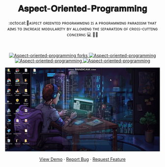 
 <h1 align="center">𝐀𝐬𝐩𝐞𝐜𝐭-𝐎𝐫𝐢𝐞𝐧𝐭𝐞𝐝-𝐏𝐫𝐨𝐠𝐫𝐚𝐦𝐦𝐢𝐧𝐠</h1>
<p align="center">
:octocat:🌟ᴀꜱᴘᴇᴄᴛ ᴏʀɪᴇɴᴛᴇᴅ ᴘʀᴏɢʀᴀᴍᴍɪɴɢ ɪꜱ ᴀ ᴘʀᴏɢʀᴀᴍᴍɪɴɢ ᴘᴀʀᴀᴅɪɢᴍ ᴛʜᴀᴛ ᴀɪᴍꜱ ᴛᴏ ɪɴᴄʀᴇᴀꜱᴇ ᴍᴏᴅᴜʟᴀʀɪᴛʏ ʙʏ ᴀʟʟᴏᴡɪɴɢ ᴛʜᴇ ꜱᴇᴘᴀʀᴀᴛɪᴏɴ ᴏꜰ ᴄʀᴏꜱꜱ-ᴄᴜᴛᴛɪɴɢ ᴄᴏɴᴄᴇʀɴꜱ 💻 🎯🚀<p><br>
<a href="https://github.com/ashish2030/Aspect-oriented-programming/fork" target="blank">


<p align="center">
   <img src="https://img.shields.io/github/forks/ashish2030/Aspect-oriented-programming?style=flat-square" alt="Aspect-oriented-programming forks"/>
</a>
<a href="https://github.com/ashish2030/Aspect-oriented-programming/stargazers" target="blank">
<img src="https://img.shields.io/github/stars/ashish2030/Aspect-oriented-programming?style=flat-square" alt="Aspect-oriented-programming"/>
</a>
<a href="https://github.com/ashish2030/Aspect-oriented-programming/issues" target="blank">
<img src="https://img.shields.io/github/issues/ashish2030/Aspect-oriented-programming?style=flat-square" alt="Aspect-oriented-programming"/>
</a>
<a href="https://github.com/ashish2030/Aspect-oriented-programming/pulls" target="blank">
<img src="https://img.shields.io/github/issues-pr/ashish2030/Aspect-oriented-programming?style=flat-square" alt="Aspect-oriented-programming"/>
</a>
  </p>
<p align="center"><img src="https://github.com/Ashish2030/Aspect-oriented-programming/blob/master/video/video.gif" ></p>
<p align="center">
    <a href="https://github.com/Ashish2030/Aspect-oriented-programming" target="blank">View Demo</a>
    ·
    <a href="https://github.com/ashish2030/Aspect-oriented-programming/issues/new/choose">Report Bug</a>
    ·
    <a href="https://github.com/ashish2030/Aspect-oriented-programming/issues/new/choose">Request Feature</a>
</p>


